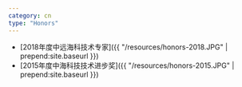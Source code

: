 ```yaml
---
category: cn
type: "Honors"
---
```


+ [2018年度中远海科技术专家]({{ "/resources/honors-2018.JPG" | prepend:site.baseurl }})
+ [2015年度中海科技技术进步奖]({{ "/resources/honors-2015.JPG" | prepend:site.baseurl }})


